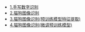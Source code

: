 
- [1.手写数字识别](/md/idea-plugin/deep-learning/convolution/1.手写数字识别.md)
- [2.猫狗图像识别](/md/idea-plugin/deep-learning/convolution/2.猫狗图像识别.md)
- [3.猫狗图像识别(预训练模型特征提取)](/md/idea-plugin/deep-learning/convolution/3.猫狗图像识别(预训练模型特征提取).md)
- [4.猫狗图像识别(微调预训练模型)](/md/idea-plugin/deep-learning/convolution/4.猫狗图像识别(微调预训练模型).md)
